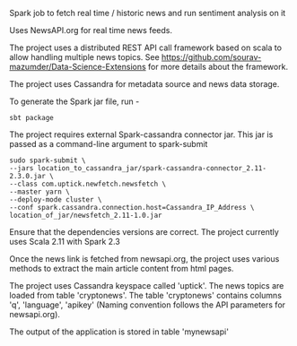 Spark job to fetch real time / historic news and run sentiment analysis on it

Uses NewsAPI.org for real time news feeds. 

The project uses a distributed REST API call framework based on scala to allow handling multiple news topics. 
See https://github.com/sourav-mazumder/Data-Science-Extensions for more details about the framework.

The project uses Cassandra for metadata source and news data storage.

To generate the Spark jar file, run -

```
sbt package 
```

The project requires external Spark-cassandra connector jar. This jar is passed as a command-line argument to spark-submit

```
sudo spark-submit \
--jars location_to_cassandra_jar/spark-cassandra-connector_2.11-2.3.0.jar \
--class com.uptick.newfetch.newsfetch \
--master yarn \
--deploy-mode cluster \
--conf spark.cassandra.connection.host=Cassandra_IP_Address \
location_of_jar/newsfetch_2.11-1.0.jar
```

Ensure that the dependencies versions are correct. The project currently uses Scala 2.11 with Spark 2.3

Once the news link is fetched from newsapi.org, the project uses various methods to extract the main article content from html pages. 

The project uses Cassandra keyspace called 'uptick'. The news topics are loaded from table 'cryptonews'. The table 'cryptonews' contains columns 'q', 'language', 'apikey' (Naming convention follows the API parameters for newsapi.org).

The output of the application is stored in table 'mynewsapi'
